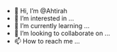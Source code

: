 - 👋 Hi, I’m @Ahtirah
- 👀 I’m interested in ...
- 🌱 I’m currently learning ...
- 💞️ I’m looking to collaborate on ...
- 📫 How to reach me ...

<!---
Ahtirah/Ahtirah is a ✨ special ✨ repository because its `README.md` (this file) appears on your GitHub profile.
You can click the Preview link to take a look at your changes.
--->
